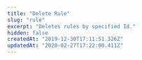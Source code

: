 ```yaml
---
title: "Delete Rule"
slug: "rule"
excerpt: "Deletes rules by specified Id."
hidden: false
createdAt: "2019-12-30T17:11:51.326Z"
updatedAt: "2020-02-27T17:22:00.411Z"
---
```

